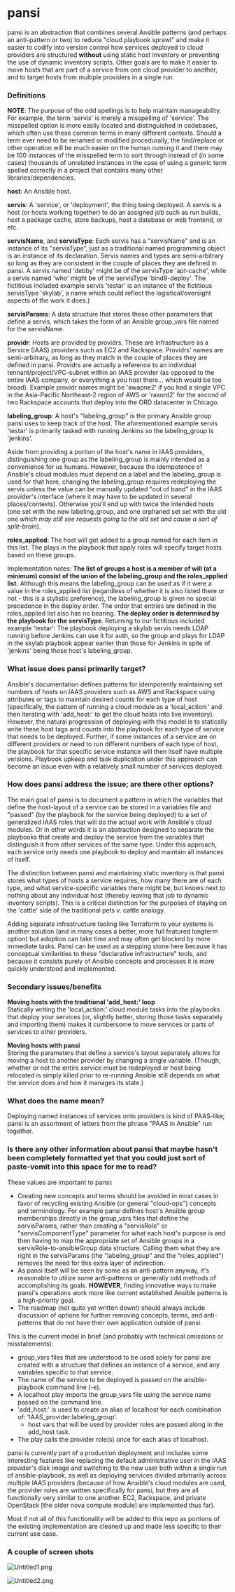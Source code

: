 # pansi

pansi is an abstraction that combines several Ansible patterns (and perhaps an anti-pattern
or two) to reduce "cloud playbook sprawl" and make it easier to codify into version control
how services deployed to cloud providers are structured **without** using static host
inventory or preventing the use of dynamic inventory scripts. Other goals are to make it
easier to move hosts that are part of a service from one cloud provider to another, and to
target hosts from multiple providers in a single run.

### Definitions

**NOTE**: The purpose of the odd spellings is to help maintain manageability. For example,
the term 'servis' is merely a misspelling of 'service'. The misspelled option is more
easily located and distinguished in codebases, which often use these common terms in
many different contexts. Should a term ever need to be renamed or modified procedurally,
the find/replace or other operation will be much easier on the human running it and there
may be 100 instances of the misspelled term to sort through instead of (in some cases)
thousands of unrelated instances in the case of using a generic term spelled correctly
in a project that contains many other libraries/dependencies.

**host**: An Ansible host.

**servis**: A 'service', or 'deployment', the thing being deployed. A servis is a host (or
hosts working together) to do an assigned job such as run builds, host a package cache,
store backups, host a database or web frontend, or etc.

**servisName**, and **servisType**: Each servis has a "servisName" and is an instance of its
 "servisType", just as a traditional named programming object is an instance of its
 declaration. Servis names and types are semi-arbitrary so long as they are consistent in
 the couple of places they are defined in pansi. A servis named 'debby' might be of the
 servisType 'apt-cache', while a servis named 'who' might be of the servisType 'bind9-deploy'.
 The fictitious included example servis 'testar' is an instance of the fictitious servisType
 'skylab', a name which could reflect the logistical/oversight aspects of the work it does.)

**servisParams**: A data structure that stores these other parameters that define a servis,
 which takes the form of an Ansible group_vars file named for the servisName.

**providr**: Hosts are provided by providrs. These are Infrastructure as a Service (IAAS)
 providers such as EC2 and Rackspace. Providrs' names are semi-arbitrary, as long as they
 match in the couple of places they are defined in pansi. Providrs are actually a reference
 to an individual tennant/project/VPC-subnet within an IAAS provider (as opposed to the
 entire IAAS company, or everything a you host there... which would be too broad). Example
 providr names might be 'awapne2' if you had a single VPC in the Asia-Pacific
 Northeast-2 region of AWS or 'raxord2' for the second of two Rackspace accounts that
 deploy into the ORD datacenter in Chicago.

**labeling_group**: A host's "labeling_group" is the primary Ansible group pansi uses to keep
track of the host. The aforementioned example servis 'testar' is primarily tasked with
running Jenkins so the labeling_group is 'jenkins'.

Aside from providing a portion of the host's name in IAAS providers, distinguishing one group
as the labeling_group is mainly intended as a convenience for us humans. However, because the
idempotence of Ansible's cloud modules must depend on a label and the labeling_group is used
for that here, changing the labeling_group requires redeploying the servis unless the value
can be manually updated "out of band" in the IAAS provider's interface (where it may have to
be updated in several places/contexts). Otherwise you'll end up with twice the intended hosts
(one set with the new labeling_group, and one orphaned set set with the old one *which may
still see requests going to the old set and cause a sort of split-brain*).

**roles_applied**: The host will get added to a group named for each item in this list. The
plays in the playbook that apply roles will specify target hosts based on these groups. 


Implementation notes:
**The list of groups a host is a member of will (at a minimum) consist of the union of the
labeling_group and the roles_applied list.** Although this means the labeling_group can be
used as if it were a value in the roles_applied list (regardless of whether it is also
listed there or not - this is a stylistic preference), the labeling_group is given no
special precedence in the deploy order. The order that entries are defined in the
roles_applied list also has no bearing. **The deploy order is determined by the playbook
for the servisType**. Returning to our fictitious included example 'testar': The playbook
deploying a skylab servis needs LDAP running before Jenkins can use it for auth, so the
group and plays for LDAP in the skylab playbook appear earlier than those for Jenkins in
spite of 'jenkins' being those host's labeling_group.



### What issue does pansi primarily target?

Ansible's documentation defines patterns for idempotently maintaining set numbers of hosts on IAAS providers such as AWS and Rackspace using attributes or tags to maintain desired counts for each type of host (specifically, the pattern of running a cloud module as a 'local_action:' and then iterating with 'add_host:' to get the cloud hosts into live inventory). However, the natural progression of deploying with this model is to statically write these host tags and counts into the playbook for each type of service that needs to be deployed. Further, if some instances of a service are on different providers or need to run different numbers of each type of host, the playbook for that specific service instance will then itself have multiple versions. Playbook upkeep and task duplication under this approach can become an issue even with a relatively small number of services deployed.

### How does pansi address the issue; are there other options?

The main goal of pansi is to document a pattern in which the variables that define the host-layout of a service can be stored in a variables file and "passed" (by the playbook for the service being deployed) to a set of generalized IAAS roles that will do the actual work with Ansible's cloud modules. Or in other words it is an abstraction designed to separate the playbooks that create and deploy the service from the variables that distinguish it from other services of the same type. Under this approach, each service only needs one playbook to deploy and maintain all instances of itself.

The distinction between pansi and maintaining static inventory is that pansi stores what types of hosts a service requires, how many there are of each type, and what service-specific variables there might be, but knows next to nothing about any individual host (thereby leaving that job to dynamic inventory scripts). This is a critical distinction for the purposes of staying on the 'cattle' side of the traditional pets v. cattle analogy.

Adding separate infrastructure tooling like Terraform to your systems is another solution (and in many cases a better, more full featured longterm option) but adoption can take time and may often get blocked by more immediate tasks. Pansi can be used as a stepping stone here because it has conceptual similarities to these "declarative infrastructure" tools, and because it consists purely of Ansible concepts and processes it is more quickly understood and implemented.

### Secondary issues/benefits

**Moving hosts with the traditional 'add_host:' loop**  
Statically writing the 'local_action:' cloud module tasks into the playbooks that deploy your services (or, slightly better, storing those tasks separately and importing them) makes it cumbersome to move services or parts of services to other providers.

**Moving hosts with pansi**  
Storing the parameters that define a service's layout separately allows for moving a host to another provider by changing a single variable. (Though, whether or not the entire service must be redeployed or host being relocated is simply killed prior to re-running Ansible still depends on what the service does and how it manages its state.)

### What does the name mean?

Deploying named instances of services onto providers is kind of PAAS-like; pansi is an assortment of 
letters from the phrase "PAAS in Ansible" run together.



### Is there any other information about pansi that maybe hasn't been completely formatted yet that you could just sort of paste-vomit into this space for me to read?

These values are important to pansi:

- Creating new concepts and terms should be avoided in most cases in favor of recycling existing Ansible (or general 
"cloud-ops") concepts and terminology. For example pansi defines host's Ansible group memberships directly in the
 group_vars files that define the servisParams, rather than creating a "servisRole" or "servisComponentType"
 parameter for what each host's purpose is and then having to map the appropriate set of Ansible groups in a
 servisRole-to-ansibleGroup data structure. Calling them what they are right in the servisParams (the
 "labeling_group" and the "roles_applied") removes the need for this extra layer of indirection.
- As pansi itself will be seen by some as an anti-pattern anyway, it's reasonable to utilize some anti-patterns or
 generally odd methods of accomplishing its goals. **HOWEVER**, finding innovative ways to make pansi's operations
 work more like current established Ansible patterns is a high-priority goal.
- The roadmap (not quite yet written down!) should always include discussion of options for further removing
concepts, terms, and anti-patterns that do not have their own application outside of pansi.

This is the current model in brief (and probably with technical omissions or misstatements):

- group_vars files that are understood to be used solely for pansi are created with a structure that defines an 
instance of a service, and any variables specific to that service.
- The name of the service to be deployed is passed on the ansible-playbook command line (-e).
- A localhost play imports the group_vars file using the service name passed on the command line.
- 'add_host:' is used to create an alias of localhost for each combination of: 'IAAS_provider:labeling_group'.
  - host vars that will be used by provider roles are passed along in the add_host task.
- The play calls the provider role(s) once for each alias of localhost.

pansi is currently part of a production deployment and includes some interesting features like replacing the 
default administrative user in the IAAS provider's disk image and switching to the new user both within a single run
of ansible-playbook, as well as deploying services divided arbitrarily across multiple IAAS providers (because of 
how Ansible's cloud modules are used, the provider roles are written specifically for pansi, but they are all 
functionally very similar to one another. EC2, Rackspace, and private OpenStack [the older nova compute module] 
are implemented thus far).

Most if not all of this functionality will be added to this repo as portions of the existing implementation 
are cleaned up and made less specific to their current use case.

### A couple of screen shots

![Untitled1.png](Untitled1.png)

![Untitled2.png](Untitled2.png)
